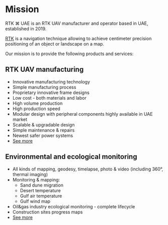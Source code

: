 # Mission

RTK ⌘ UAE is an RTK UAV manufacturer and operator based in UAE, established in 2019.

[RTK](https://en.wikipedia.org/wiki/Real-time_kinematic) is a navigation technique allowing to achieve centimeter 
precision positioning of an object or landscape on a map. 

Our mission is to provide the following products and services:

## RTK UAV manufacturing
  * Innovative manufacturing technology
  * Simple manufacturing process
  * Proprietary innovative frame designs
  * Low cost - both materials and labor
  * High volume production
  * High production speed
  * Modular design with peripheral components highly available in UAE market
  * Scalable & upgradable design
  * Simple maintenance & repairs
  * Newest safer power systems 
  * [See more](/products)

## Environmental and ecological monitoring
  * All kinds of mapping, geodesy, timelapse, photo & video (including 360°, thermal imaging)
  * Monitoring & mapping:
    * Sand dune migration
    * Desert temperature
    * Gulf air temperature
    * Gulf wind map
  * Oil&gas industry ecological monitoring - complete lifecycle
  * Construction sites progress maps
  * [See more](/services)